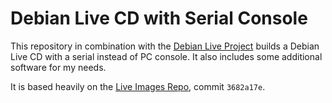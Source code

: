 # Debian Live CD with Serial Console

This repository in combination with the [Debian Live Project](https://live-team.pages.debian.net/live-manual/html/live-manual/index.en.html)
builds a Debian Live CD with a serial instead of PC console. 
It also includes some additional software for my needs.

It is based heavily on the [Live Images Repo](https://salsa.debian.org/live-team/live-images.git),
commit `3682a17e`.
